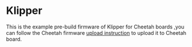 # Klipper

This is the example pre-build firmware of Klipper for Cheetah boards ,you can follow the Cheetah firmware [upload instruction](https://github.com/FYSETC/FYSETC-Cheetah#upload-the-firmwarewindowslinuxmac) to upload it to Cheetah board. 

